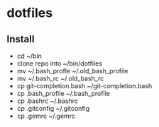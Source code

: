 # dotfiles

## Install
* cd ~/bin
* clone repo into ~/bin/dotfiles
* mv ~/.bash_profle ~/.old_bash_profile
* mv ~/.bash_rc ~/.old_bash_rc
* cp git-completion.bash ~/git-completion.bash
* cp .bash_profile ~/.bash_profile
* cp .bashrc ~/.bashrc
* cp .gitconfig ~/.gitconfig
* cp .gemrc ~/.gemrc